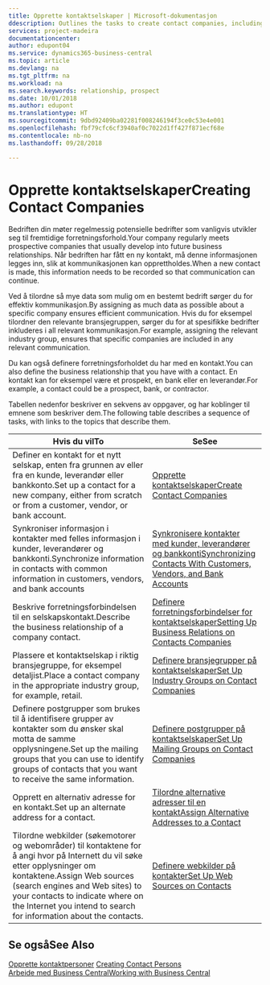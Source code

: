 ```yaml
---
title: Opprette kontaktselskaper | Microsoft-dokumentasjon
ddescription: Outlines the tasks to create contact companies, including assigning relevant data about prospects and defining the business relationships you have with companies.
services: project-madeira
documentationcenter: 
author: edupont04
ms.service: dynamics365-business-central
ms.topic: article
ms.devlang: na
ms.tgt_pltfrm: na
ms.workload: na
ms.search.keywords: relationship, prospect
ms.date: 10/01/2018
ms.author: edupont
ms.translationtype: HT
ms.sourcegitcommit: 9dbd92409ba02281f008246194f3ce0c53e4e001
ms.openlocfilehash: fbf79cfc6cf3940af0c7022d1ff427f871ecf68e
ms.contentlocale: nb-no
ms.lasthandoff: 09/28/2018

---
```

# <a name="creating-contact-companies"></a><span data-ttu-id="f5243-102">Opprette kontaktselskaper</span><span class="sxs-lookup"><span data-stu-id="f5243-102">Creating Contact Companies</span></span>
<span data-ttu-id="f5243-103">Bedriften din møter regelmessig potensielle bedrifter som vanligvis utvikler seg til fremtidige forretningsforhold.</span><span class="sxs-lookup"><span data-stu-id="f5243-103">Your company regularly meets prospective companies that usually develop into future business relationships.</span></span> <span data-ttu-id="f5243-104">Når bedriften har fått en ny kontakt, må denne informasjonen legges inn, slik at kommunikasjonen kan opprettholdes.</span><span class="sxs-lookup"><span data-stu-id="f5243-104">When a new contact is made, this information needs to be recorded so that communication can continue.</span></span>

<span data-ttu-id="f5243-105">Ved å tilordne så mye data som mulig om en bestemt bedrift sørger du for effektiv kommunikasjon.</span><span class="sxs-lookup"><span data-stu-id="f5243-105">By assigning as much data as possible about a specific company ensures efficient communication.</span></span> <span data-ttu-id="f5243-106">Hvis du for eksempel tilordner den relevante bransjegruppen, sørger du for at spesifikke bedrifter inkluderes i all relevant kommunikasjon.</span><span class="sxs-lookup"><span data-stu-id="f5243-106">For example, assigning the relevant industry group, ensures that specific companies are included in any relevant communication.</span></span>

<span data-ttu-id="f5243-107">Du kan også definere forretningsforholdet du har med en kontakt.</span><span class="sxs-lookup"><span data-stu-id="f5243-107">You can also define the business relationship that you have with a contact.</span></span> <span data-ttu-id="f5243-108">En kontakt kan for eksempel være et prospekt, en bank eller en leverandør.</span><span class="sxs-lookup"><span data-stu-id="f5243-108">For example, a contact could be a prospect, bank, or contractor.</span></span>

<span data-ttu-id="f5243-109">Tabellen nedenfor beskriver en sekvens av oppgaver, og har koblinger til emnene som beskriver dem.</span><span class="sxs-lookup"><span data-stu-id="f5243-109">The following table describes a sequence of tasks, with links to the topics that describe them.</span></span>

| <span data-ttu-id="f5243-110">Hvis du vil</span><span class="sxs-lookup"><span data-stu-id="f5243-110">To</span></span> | <span data-ttu-id="f5243-111">Se</span><span class="sxs-lookup"><span data-stu-id="f5243-111">See</span></span> |
| --- | --- |
| <span data-ttu-id="f5243-112">Definer en kontakt for et nytt selskap, enten fra grunnen av eller fra en kunde, leverandør eller bankkonto.</span><span class="sxs-lookup"><span data-stu-id="f5243-112">Set up a contact for a new company, either from scratch or from a customer, vendor, or bank account.</span></span> |[<span data-ttu-id="f5243-113">Opprette kontaktselskaper</span><span class="sxs-lookup"><span data-stu-id="f5243-113">Create Contact Companies</span></span>](marketing-how-create-contact-companies.md) |
| <span data-ttu-id="f5243-114">Synkroniser informasjon i kontakter med felles informasjon i kunder, leverandører og bankkonti.</span><span class="sxs-lookup"><span data-stu-id="f5243-114">Synchronize information in contacts with common information in customers, vendors, and bank accounts</span></span> |[<span data-ttu-id="f5243-115">Synkronisere kontakter med kunder, leverandører og bankkonti</span><span class="sxs-lookup"><span data-stu-id="f5243-115">Synchronizing Contacts With Customers, Vendors, and Bank Accounts</span></span>](marketing-synchronize-contacts-customers-vendors-bank-accounts.md) |
| <span data-ttu-id="f5243-116">Beskrive forretningsforbindelsen til en selskapskontakt.</span><span class="sxs-lookup"><span data-stu-id="f5243-116">Describe the business relationship of a company contact.</span></span> |[<span data-ttu-id="f5243-117">Definere forretningsforbindelser for kontaktselskaper</span><span class="sxs-lookup"><span data-stu-id="f5243-117">Setting Up Business Relations on Contacts Companies</span></span>](marketing-business-relations.md) |
| <span data-ttu-id="f5243-118">Plassere et kontaktselskap i riktig bransjegruppe, for eksempel detaljist.</span><span class="sxs-lookup"><span data-stu-id="f5243-118">Place a contact company in the appropriate industry group, for example, retail.</span></span> |[<span data-ttu-id="f5243-119">Definere bransjegrupper på kontaktselskaper</span><span class="sxs-lookup"><span data-stu-id="f5243-119">Set Up Industry Groups on Contact Companies</span></span>](marketing-industry-groups.md) |
| <span data-ttu-id="f5243-120">Definere postgrupper som brukes til å identifisere grupper av kontakter som du ønsker skal motta de samme opplysningene.</span><span class="sxs-lookup"><span data-stu-id="f5243-120">Set up the mailing groups that you can use to identify groups of contacts that you want to receive the same information.</span></span> |[<span data-ttu-id="f5243-121">Definere postgrupper på kontaktselskaper</span><span class="sxs-lookup"><span data-stu-id="f5243-121">Set Up Mailing Groups on Contact Companies</span></span>](marketing-mailing-groups.md) |
| <span data-ttu-id="f5243-122">Opprett en alternativ adresse for en kontakt.</span><span class="sxs-lookup"><span data-stu-id="f5243-122">Set up an alternate address for a contact.</span></span> |[<span data-ttu-id="f5243-123">Tilordne alternative adresser til en kontakt</span><span class="sxs-lookup"><span data-stu-id="f5243-123">Assign Alternative Addresses to a Contact</span></span>](marketing-how-assign-alternate-address.md) |
| <span data-ttu-id="f5243-124">Tilordne webkilder (søkemotorer og webområder) til kontaktene for å angi hvor på Internett du vil søke etter opplysninger om kontaktene.</span><span class="sxs-lookup"><span data-stu-id="f5243-124">Assign Web sources (search engines and Web sites) to your contacts to indicate where on the Internet you intend to search for information about the contacts.</span></span> |[<span data-ttu-id="f5243-125">Definere webkilder på kontakter</span><span class="sxs-lookup"><span data-stu-id="f5243-125">Set Up Web Sources on Contacts</span></span>](marketing-web-sources.md) |

## <a name="see-also"></a><span data-ttu-id="f5243-126">Se også</span><span class="sxs-lookup"><span data-stu-id="f5243-126">See Also</span></span>
<span data-ttu-id="f5243-127">[Opprette kontaktpersoner](marketing-create-contact-persons.md) </span><span class="sxs-lookup"><span data-stu-id="f5243-127">[Creating Contact Persons](marketing-create-contact-persons.md) </span></span>  
[<span data-ttu-id="f5243-128">Arbeide med Business Central</span><span class="sxs-lookup"><span data-stu-id="f5243-128">Working with Business Central</span></span>](ui-work-product.md)

